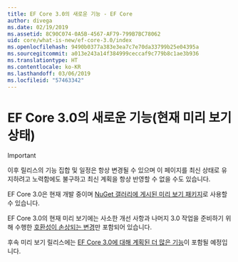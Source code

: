 ```yaml
---
title: EF Core 3.0의 새로운 기능 - EF Core
author: divega
ms.date: 02/19/2019
ms.assetid: 8C90C074-0A5B-4567-AF79-799B7BC78062
uid: core/what-is-new/ef-core-3.0/index
ms.openlocfilehash: 9490b0377a383e3ea7c7e70da33799b25e04395a
ms.sourcegitcommit: a013e243a14f384999ceccaf9c779b8c1ae3b936
ms.translationtype: HT
ms.contentlocale: ko-KR
ms.lasthandoff: 03/06/2019
ms.locfileid: "57463342"
---
```

# <a name="what-is-new-in-ef-core-30-currently-in-preview"></a>EF Core 3.0의 새로운 기능(현재 미리 보기 상태)

> [!IMPORTANT]
> 이후 릴리스의 기능 집합 및 일정은 항상 변경될 수 있으며 이 페이지를 최신 상태로 유지하려고 노력함에도 불구하고 최신 계획을 항상 반영할 수 없을 수도 있습니다.

EF Core 3.0은 현재 개발 중이며 [NuGet 갤러리에 게시된 미리 보기 패키지](https://www.nuget.org/packages/Microsoft.EntityFrameworkCore/)로 사용할 수 있습니다. 

EF Core 3.0의 현재 미리 보기에는 사소한 개선 사항과 나머지 3.0 작업을 준비하기 위해 수행한 [호환성이 손상되는 변경](xref:core/what-is-new/ef-core-3.0/breaking-changes)만 포함되어 있습니다. 

후속 미리 보기 릴리스에는 [EF Core 3.0에 대해 계획된 더 많은 기능](xref:core/what-is-new/ef-core-3.0/features)이 포함될 예정입니다.
